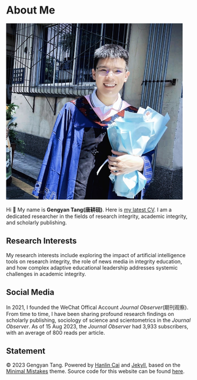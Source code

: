 # About Me

<img src="1664867172379.jpg" class="floatpic" width="480" height="480">


Hi 👋 My name is **Gengyan Tang(唐耕砚)**. Here is [my latest CV](CV-Gengyan.pdf). I am a dedicated researcher in the fields of research integrity, academic integrity, and scholarly publishing. 

## Research Interests

My research interests include exploring the impact of artificial intelligence tools on research integrity, the role of news media in integrity education, and how complex adaptive educational leadership addresses systemic challenges in academic integrity. 

## Social Media

In 2021, I founded the WeChat Offical Account *Journal Observer*(期刊观察). From time to time, I have been sharing profound research findings on scholarly publishing, sociology of science and scientometrics in the *Journal Observer*. As of 15 Aug 2023, the *Journal Observer* had 3,933 subscribers, with an average of 800 reads per article.

## Statement

© 2023 Gengyan Tang. Powered by [Hanlin Cai](https://caihanlin.com/) and [Jekyll](https://jekyllrb.com/), based on the [Minimal Mistakes](https://mademistakes.com/) theme. Source code for this website can be found [here](https://github.com/GuangLun2000/GuangLun2000.github.io).
